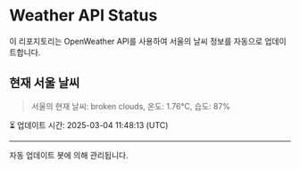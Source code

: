 
# Weather API Status

이 리포지토리는 OpenWeather API를 사용하여 서울의 날씨 정보를 자동으로 업데이트합니다.

## 현재 서울 날씨
> 서울의 현재 날씨: broken clouds, 온도: 1.76°C, 습도: 87%

⏳ 업데이트 시간: 2025-03-04 11:48:13 (UTC)

---
자동 업데이트 봇에 의해 관리됩니다.

